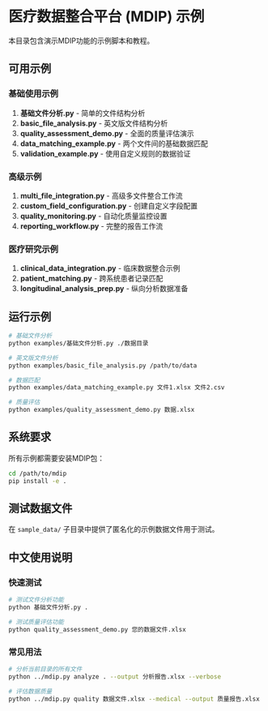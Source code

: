 # 医疗数据整合平台 (MDIP) 示例

本目录包含演示MDIP功能的示例脚本和教程。

## 可用示例

### 基础使用示例

1. **基础文件分析.py** - 简单的文件结构分析
2. **basic_file_analysis.py** - 英文版文件结构分析
3. **quality_assessment_demo.py** - 全面的质量评估演示
4. **data_matching_example.py** - 两个文件间的基础数据匹配
5. **validation_example.py** - 使用自定义规则的数据验证

### 高级示例

1. **multi_file_integration.py** - 高级多文件整合工作流
2. **custom_field_configuration.py** - 创建自定义字段配置
3. **quality_monitoring.py** - 自动化质量监控设置
4. **reporting_workflow.py** - 完整的报告工作流

### 医疗研究示例

1. **clinical_data_integration.py** - 临床数据整合示例
2. **patient_matching.py** - 跨系统患者记录匹配
3. **longitudinal_analysis_prep.py** - 纵向分析数据准备

## 运行示例

```bash
# 基础文件分析
python examples/基础文件分析.py ./数据目录

# 英文版文件分析  
python examples/basic_file_analysis.py /path/to/data

# 数据匹配
python examples/data_matching_example.py 文件1.xlsx 文件2.csv

# 质量评估
python examples/quality_assessment_demo.py 数据.xlsx
```

## 系统要求

所有示例都需要安装MDIP包：

```bash
cd /path/to/mdip
pip install -e .
```

## 测试数据文件

在 `sample_data/` 子目录中提供了匿名化的示例数据文件用于测试。

## 中文使用说明

### 快速测试
```bash
# 测试文件分析功能
python 基础文件分析.py .

# 测试质量评估功能  
python quality_assessment_demo.py 您的数据文件.xlsx
```

### 常见用法
```bash
# 分析当前目录的所有文件
python ../mdip.py analyze . --output 分析报告.xlsx --verbose

# 评估数据质量
python ../mdip.py quality 数据文件.xlsx --medical --output 质量报告.xlsx
```